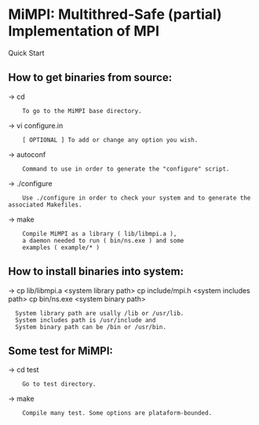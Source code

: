 # MiMPI: Multithred-Safe (partial) Implementation of MPI
Quick Start

How to get binaries from source:
-------------------------------
  
   -> cd <MiMPI directory>
  
        To go to the MiMPI base directory.
  
   -> vi configure.in

        [ OPTIONAL ] To add or change any option you wish.
  
   -> autoconf

        Command to use in order to generate the "configure" script.
  
   -> ./configure
  
        Use ./configure in order to check your system and to generate the associated Makefiles.
  
   -> make
  
        Compile MiMPI as a library ( lib/libmpi.a ),
        a daemon needed to run ( bin/ns.exe ) and some
        examples ( example/* )
  

How to install binaries into system:
-----------------------------------
  
   -> cp lib/libmpi.a     &lt;system library path&gt;
      cp include/mpi.h    &lt;system includes path&gt;
      cp bin/ns.exe       &lt;system binary path&gt;
  
      System library path are usally /lib or /usr/lib.
      System includes path is /usr/include and
      System binary path can be /bin or /usr/bin.
  
  
Some test for MiMPI:
--------------------
  
   -> cd test
        
        Go to test directory.
        
   -> make
        
        Compile many test. Some options are plataform-bounded.



